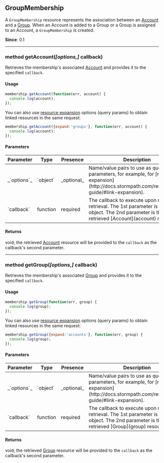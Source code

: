 ## GroupMembership

A `GroupMembership` resource represents the association between an [Account](account) and a [Group](group). When an Account is added to a Group or a Group is assigned to an Account, a `GroupMembership` is created.

**Since**: 0.1

---

<a name="getAccount"></a>
### <span class="member">method</span> getAccount(*[options,]* callback)

Retrieves the membership's associated [Account](account) and provides it to the specified `callback`.

#### Usage

```javascript
membership.getAccount(function(err, account) {
  console.log(account);
});
```

You can also use [resource expansion](http://docs.stormpath.com/rest/product-guide/#link-expansion) options (query params) to obtain linked resources in the same request:

```javascript
membership.getAccount({expand:'groups'}, function(err, account) {
  console.log(account);
});
```

#### Parameters

<table class="table table-striped table-hover table-curved">
  <thead>
    <tr>
      <th>Parameter</th>
      <th>Type</th>
      <th>Presence</th>
      <th>Description<th>
    </tr>
  </thead>
  <tbody>
    <tr>
      <td>_`options`_</td>
      <td>`object`</td>
      <td>_optional_</td>
      <td>Name/value pairs to use as query parameters, for example, for [resource expansion](http://docs.stormpath.com/rest/product-guide/#link-expansion).</td>
    </tr>
    <tr>
      <td>`callback`</td>
      <td>function</td>
      <td>required</td>
      <td>The callback to execute upon resource retrieval. The 1st parameter is an `Error` object.  The 2nd parameter is the retrieved [Account](account) resource.</td>
        </tr>
  </tbody>
</table>

#### Returns

void; the retrieved [Account](account) resource will be provided to the `callback` as the callback's second parameter.

---

<a name="getGroup"></a>
### <span class="member">method</span> getGroup(*[options,]* callback)

Retrieves the membership's associated [Group](group) and provides it to the specified `callback`.

#### Usage

```javascript
membership.getGroup(function(err, group) {
  console.log(group);
});
```

You can also use [resource expansion](http://docs.stormpath.com/rest/product-guide/#link-expansion) options (query params) to obtain linked resources in the same request:

```javascript
membership.getGroup({expand:'accounts'}, function(err, group) {
  console.log(group);
});
```

#### Parameters

<table class="table table-striped table-hover table-curved">
  <thead>
    <tr>
      <th>Parameter</th>
      <th>Type</th>
      <th>Presence</th>
      <th>Description<th>
    </tr>
  </thead>
  <tbody>
    <tr>
      <td>_`options`_</td>
      <td>`object`</td>
      <td>_optional_</td>
      <td>Name/value pairs to use as query parameters, for example, for [resource expansion](http://docs.stormpath.com/rest/product-guide/#link-expansion).</td>
    </tr>
    <tr>
      <td>`callback`</td>
      <td>function</td>
      <td>required</td>
      <td>The callback to execute upon resource retrieval. The 1st parameter is an `Error` object.  The 2nd parameter is the retrieved [Group](group) resource.</td>
        </tr>
  </tbody>
</table>

#### Returns

void; the retrieved [Group](group) resource will be provided to the `callback` as the callback's second parameter.

